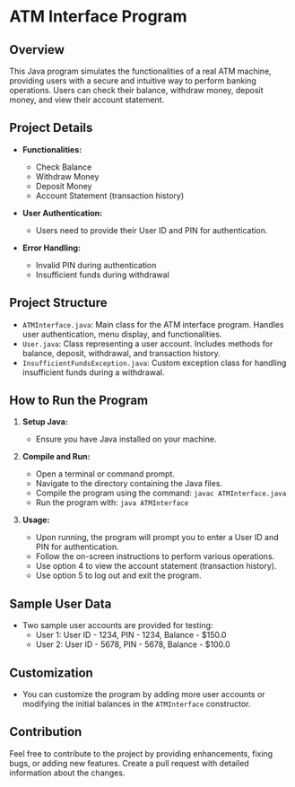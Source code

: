 # ATM Interface Program

## Overview
This Java program simulates the functionalities of a real ATM machine, providing users with a secure and intuitive way to perform banking operations. Users can check their balance, withdraw money, deposit money, and view their account statement.

## Project Details
- **Functionalities:**
  - Check Balance
  - Withdraw Money
  - Deposit Money
  - Account Statement (transaction history)

- **User Authentication:**
  - Users need to provide their User ID and PIN for authentication.

- **Error Handling:**
  - Invalid PIN during authentication
  - Insufficient funds during withdrawal

## Project Structure
- `ATMInterface.java`: Main class for the ATM interface program. Handles user authentication, menu display, and functionalities.
- `User.java`: Class representing a user account. Includes methods for balance, deposit, withdrawal, and transaction history.
- `InsufficientFundsException.java`: Custom exception class for handling insufficient funds during a withdrawal.

## How to Run the Program
1. **Setup Java:**
   - Ensure you have Java installed on your machine.

2. **Compile and Run:**
   - Open a terminal or command prompt.
   - Navigate to the directory containing the Java files.
   - Compile the program using the command: `javac ATMInterface.java`
   - Run the program with: `java ATMInterface`

3. **Usage:**
   - Upon running, the program will prompt you to enter a User ID and PIN for authentication.
   - Follow the on-screen instructions to perform various operations.
   - Use option 4 to view the account statement (transaction history).
   - Use option 5 to log out and exit the program.

## Sample User Data
- Two sample user accounts are provided for testing:
  - User 1: User ID - 1234, PIN - 1234, Balance - $150.0
  - User 2: User ID - 5678, PIN - 5678, Balance - $100.0

## Customization
- You can customize the program by adding more user accounts or modifying the initial balances in the `ATMInterface` constructor.

## Contribution
Feel free to contribute to the project by providing enhancements, fixing bugs, or adding new features. Create a pull request with detailed information about the changes.


